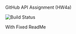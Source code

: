 GitHub API Assignment (HW4a)

![Build Status](https://travis-ci.com/Jgalligan1/GitHubApi567.svg?branch=main)

With Fixed ReadMe
